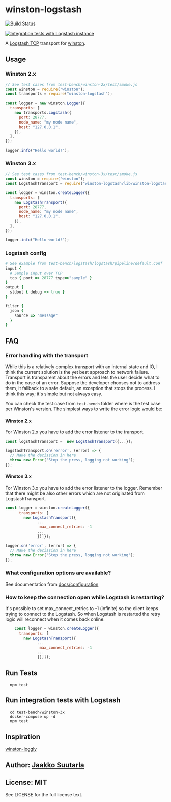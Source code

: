 # winston-logstash

[![Build Status](https://github.com/jaakkos/winston-logstash/actions/workflows/build-test.yaml/badge.svg)](https://github.com/jaakkos/winston-logstash/actions/workflows/build-test.yaml)

[![Integration tests with Logstash instance](https://github.com/jaakkos/winston-logstash/actions/workflows/integration-test.yaml/badge.svg?branch=main)](https://github.com/jaakkos/winston-logstash/actions/workflows/integration-test.yaml)

A [Logstash TCP][0] transport for [winston][1].

## Usage

### Winston 2.x

``` js
// See test cases from test-bench/winston-2x/test/smoke.js
const winston = require("winston");
const transports = require("winston-logstash");

const logger = new winston.Logger({
  transports: [
    new transports.Logstash({
      port: 28777,
      node_name: "my node name",
      host: "127.0.0.1",
    }),
  ],
});

logger.info("Hello world!");
```

### Winston 3.x

``` js
// See test cases from test-bench/winston-3x/test/smoke.js
const winston = require("winston");
const LogstashTransport = require("winston-logstash/lib/winston-logstash-latest");

const logger = winston.createLogger({
  transports: [
    new LogstashTransport({
      port: 28777,
      node_name: "my node name",
      host: "127.0.0.1",
    }),
  ],
});

logger.info("Hello world!");
```

### Logstash config

``` ruby
# See example from test-bench/logstash/logstash/pipeline/default.conf
input {
  # Sample input over TCP
  tcp { port => 28777 type=>"sample" }
}
output {
  stdout { debug => true }
}

filter {
  json {
    source => "message"
  }
}
```

## FAQ

### Error handling with the transport

While this is a relatively complex transport with an internal state and IO, I think the current solution is the yet best approach to network failure. Transport is transparent about the errors and lets the user decide what to do in the case of an error. Suppose the developer chooses not to address them, it fallback to a safe default, an exception that stops the process. I think this way; it's simple but not always easy.

You can check the test case from `test-bench` folder where is the test case per Winston's version. The simplest ways to write the error logic would be:

#### Winston 2.x

For Winston 2.x you have to add the error listener to the transport.

``` js
const logstashTransport =  new LogstashTransport({...});

logstashTransport.on('error', (error) => {
  // Make the decission in here
  throw new Error('Stop the press, logging not working');
});

```

#### Winston 3.x

For Winston 3.x you have to add the error listener to the logger. Remember that there might be also other errors which are not originated from LogstashTransport.

``` js
const logger = winston.createLogger({
      transports: [
        new LogstashTransport({
              ...
               max_connect_retries: -1
              ...
              })]});

logger.on('error', (error) => {
  // Make the decission in here
  throw new Error('Stop the press, logging not working');
});
```

### What configuration options are available?

See documentation from [docs/configuration](docs/configuration.md)

### How to keep the connection open while Logstash is restarting?

It's possible to set max_connect_retries to -1 (infinite) so the client keeps trying to connect to the Logstash. So when Logstash is restarted the retry logic will reconnect when it comes back online.

``` js
    const logger = winston.createLogger({
      transports: [
        new LogstashTransport({
              ...
               max_connect_retries: -1
              ...
              })]});
```

## Run Tests

```shell
  npm test
```

## Run integration tests with Logstash

```shell
  cd test-bench/winston-3x
  docker-compose up -d
  npm test
```

## Inspiration

[winston-loggly][2]

## Author: [Jaakko Suutarla](https://github.com/jaakkos)

## License: MIT

See LICENSE for the full license text.

[0]: http://logstash.net/
[1]: https://github.com/flatiron/winston
[2]: https://github.com/indexzero/winston-loggly
